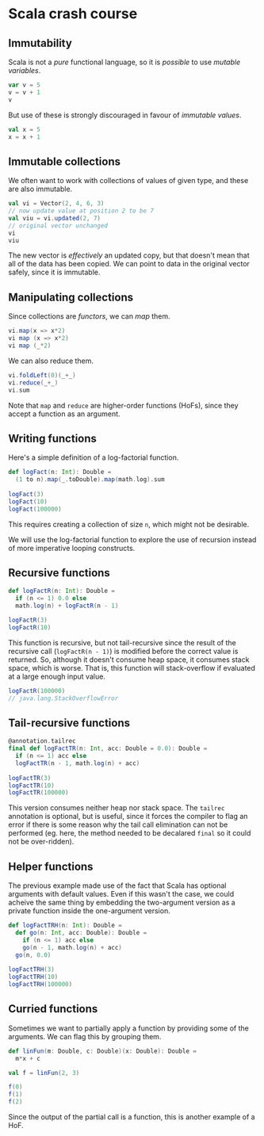 # Scala crash course

## Immutability

Scala is not a *pure* functional language, so it is *possible* to use *mutable variables*.

```scala mdoc
var v = 5
v = v + 1
v
```
But use of these is strongly discouraged in favour of *immutable values*.
```scala mdoc:fail
val x = 5
x = x + 1
```

## Immutable collections

We often want to work with collections of values of given type, and these are also immutable.
```scala mdoc
val vi = Vector(2, 4, 6, 3)
// now update value at position 2 to be 7
val viu = vi.updated(2, 7)
// original vector unchanged
vi
viu
```
The new vector is *effectively* an updated copy, but that doesn't mean that all of the data has been copied. We can point to data in the original vector safely, since it is immutable.

## Manipulating collections

Since collections are *functors*, we can *map* them.
```scala mdoc
vi.map(x => x*2)
vi map (x => x*2)
vi map (_*2)
```
We can also reduce them.
```scala mdoc
vi.foldLeft(0)(_+_)
vi.reduce(_+_)
vi.sum
```
Note that `map` and `reduce` are higher-order functions (HoFs), since they accept a function as an argument.

## Writing functions

Here's a simple definition of a log-factorial function.
```scala mdoc
def logFact(n: Int): Double =
  (1 to n).map(_.toDouble).map(math.log).sum
  
logFact(3)
logFact(10)
logFact(100000)
```
This requires creating a collection of size `n`, which might not be desirable.

We will use the log-factorial function to explore the use of recursion instead of more imperative looping constructs.

## Recursive functions

```scala mdoc
def logFactR(n: Int): Double =
  if (n <= 1) 0.0 else
  math.log(n) + logFactR(n - 1)

logFactR(3)
logFactR(10)
```
This function is recursive, but not tail-recursive since the result of the recursive call (`logFactR(n - 1)`) is modified before the correct value is returned. So, although it doesn't consume heap space, it consumes stack space, which is worse. That is, this function will stack-overflow if evaluated at a large enough input value.
```scala
logFactR(100000)
// java.lang.StackOverflowError
```

## Tail-recursive functions

```scala mdoc
@annotation.tailrec
final def logFactTR(n: Int, acc: Double = 0.0): Double =
  if (n <= 1) acc else
  logFactTR(n - 1, math.log(n) + acc)
  
logFactTR(3)
logFactTR(10)
logFactTR(100000)
```
This version consumes neither heap nor stack space. The `tailrec` annotation is optional, but is useful, since it forces the compiler to flag an error if there is some reason why the tail call elimination can not be performed (eg. here, the method needed to be decalared `final` so it could not be over-ridden).

## Helper functions

The previous example made use of the fact that Scala has optional arguments with default values. Even if this wasn't the case, we could acheive the same thing by embedding the two-argument version as a private function inside the one-argument version.
```scala mdoc
def logFactTRH(n: Int): Double =
  def go(n: Int, acc: Double): Double =
    if (n <= 1) acc else
    go(n - 1, math.log(n) + acc)
  go(n, 0.0)
  
logFactTRH(3)
logFactTRH(10)
logFactTRH(100000)
```

## Curried functions

Sometimes we want to partially apply a function by providing some of the arguments. We can flag this by grouping them.
```scala mdoc
def linFun(m: Double, c: Double)(x: Double): Double =
  m*x + c

val f = linFun(2, 3)

f(0)
f(1)
f(2)
```
Since the output of the partial call is a function, this is another example of a HoF.

